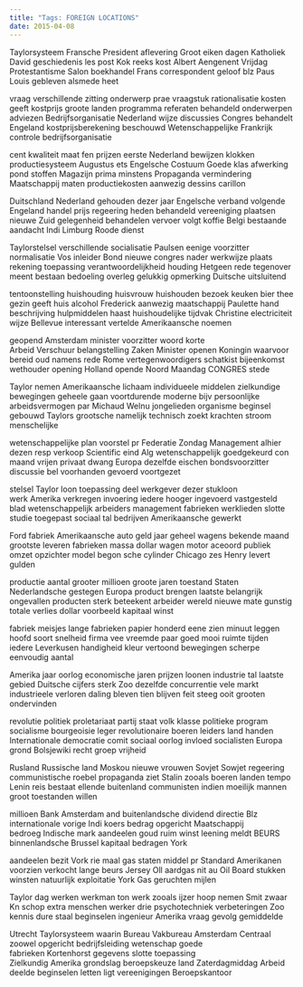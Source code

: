 ```yaml
---
title: "Tags: FOREIGN LOCATIONS"
date: 2015-04-08
---
```


Taylorsysteem Fransche President aflevering Groot eiken dagen Katholiek David geschiedenis les post Kok reeks kost Albert Aengenent Vrijdag Protestantisme Salon boekhandel Frans correspondent geloof blz Paus Louis gebleven alsmede heet

vraag verschillende zitting onderwerp prae vraagstuk rationalisatie kosten geeft kostprijs groote landen programma referaten behandeld onderwerpen adviezen Bedrijfsorganisatie Nederland wijze discussies Congres behandelt Engeland kostprijsberekening beschouwd Wetenschappelijke Frankrijk controle bedrijfsorganisatie

cent kwaliteit maat fen prijzen eerste Nederland bewijzen klokken productiesysteem Augustus ets Engelsche Costuum Goede klas afwerking pond stoffen Magazijn prima minstens Propaganda vermindering Maatschappij maten productiekosten aanwezig dessins carillon

Duitschland Nederland gehouden dezer jaar Engelsche verband volgende Engeland handel prijs regeering heden behandeld vereeniging plaatsen nieuwe Zuid gelegenheid behandelen vervoer volgt koffie Belgi bestaande aandacht Indi Limburg Roode dienst

Taylorstelsel verschillende socialisatie Paulsen eenige voorzitter normalisatie Vos inleider Bond nieuwe congres nader werkwijze plaats rekening toepassing verantwoordelijkheid houding Hetgeen rede tegenover meent bestaan bedoeling overleg gelukkig opmerking Duitsche uitsluitend

tentoonstelling huishouding huisvrouw huishouden bezoek keuken bier thee gezin geeft huis alcohol Frederick aanwezig maatschappij Paulette hand beschrijving hulpmiddelen haast huishoudelijke tijdvak Christine electriciteit wijze Bellevue interessant vertelde Amerikaansche noemen

geopend Amsterdam minister voorzitter woord korte Arbeid Verschuur belangstelling Zaken Minister openen Koningin waarvoor bereid oud namens rede Rome vertegenwoordigers schatkist bijeenkomst wethouder opening Holland opende Noord Maandag CONGRES stede

Taylor nemen Amerikaansche lichaam individueele middelen zielkundige bewegingen geheele gaan voortdurende moderne bijv persoonlijke arbeidsvermogen par Michaud Welnu jongelieden organisme beginsel gebouwd Taylors grootsche namelijk technisch zoekt krachten stroom menschelijke

wetenschappelijke plan voorstel pr Federatie Zondag Management alhier dezen resp verkoop Scientific eind Alg wetenschappelijk goedgekeurd con maand vrijen privaat dwang Europa dezelfde eischen bondsvoorzitter discussie bel voorhanden gevoerd voortgezet

stelsel Taylor loon toepassing deel werkgever dezer stukloon werk Amerika verkregen invoering iedere hooger ingevoerd vastgesteld blad wetenschappelijk arbeiders management fabrieken werklieden slotte studie toegepast sociaal tal bedrijven Amerikaansche gewerkt

Ford fabriek Amerikaansche auto geld jaar geheel wagens bekende maand grootste leveren fabrieken massa dollar wagen motor aceoord publiek omzet opzichter model begon sche cylinder Chicago zes Henry levert gulden

productie aantal grooter millioen groote jaren toestand Staten Nederlandsche gestegen Europa product brengen laatste belangrijk ongevallen producten sterk beteekent arbeider wereld nieuwe mate gunstig totale verlies dollar voorbeeld kapitaal winst

fabriek meisjes lange fabrieken papier honderd eene zien minuut leggen hoofd soort snelheid firma vee vreemde paar goed mooi ruimte tijden iedere Leverkusen handigheid kleur vertoond bewegingen scherpe eenvoudig aantal

Amerika jaar oorlog economische jaren prijzen loonen industrie tal laatste gebied Duitsche cijfers sterk Zoo dezelfde concurrentie vele markt industrieele verloren daling bleven tien blijven feit steeg ooit grooten ondervinden

revolutie politiek proletariaat partij staat volk klasse politieke program socialisme bourgeoisie leger revolutionaire boeren leiders land handen Internationale democratie comit sociaal oorlog invloed socialisten Europa grond Bolsjewiki recht groep vrijheid

Rusland Russische land Moskou nieuwe vrouwen Sovjet Sowjet regeering communistische roebel propaganda ziet Stalin zooals boeren landen tempo Lenin reis bestaat ellende buitenland communisten indien moeilijk mannen groot toestanden willen

millioen Bank Amsterdam and buitenlandsche dividend directie Blz internationale vorige Indi koers bedrag opgericht Maatschappij bedroeg Indische mark aandeelen goud ruim winst leening meldt BEURS binnenlandsche Brussel kapitaal bedragen York

aandeelen bezit Vork rie maal gas staten middel pr Standard Amerikanen voorzien verkocht lange beurs Jersey Oll aardgas nit au Oil Board stukken winsten natuurlijk exploitatie York Gas geruchten mijlen

Taylor dag werken werkman ton werk zooals ijzer hoop nemen Smit zwaar Kn schop extra menschen werker drie psychotechniek verbeteringen Zoo kennis dure staal beginselen ingenieur Amerika vraag gevolg gemiddelde

Utrecht Taylorsysteem waarin Bureau Vakbureau Amsterdam Centraal zoowel opgericht bedrijfsleiding wetenschap goede fabrieken Kortenhorst gegevens slotte toepassing Zielkundig Amerika grondslag beroepskeuze land Zaterdagmiddag Arbeid deelde beginselen letten ligt vereenigingen Beroepskantoor
